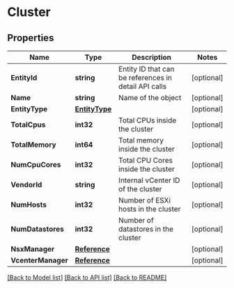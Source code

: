 # Cluster

## Properties

Name | Type | Description | Notes
------------ | ------------- | ------------- | -------------
**EntityId** | **string** | Entity ID that can be references in detail API calls | [optional] 
**Name** | **string** | Name of the object | [optional] 
**EntityType** | [**EntityType**](EntityType.md) |  | [optional] 
**TotalCpus** | **int32** | Total CPUs inside the cluster | [optional] 
**TotalMemory** | **int64** | Total memory inside the cluster | [optional] 
**NumCpuCores** | **int32** | Total CPU Cores inside the cluster | [optional] 
**VendorId** | **string** | Internal vCenter ID of the cluster | [optional] 
**NumHosts** | **int32** | Number of ESXi hosts in the cluster | [optional] 
**NumDatastores** | **int32** | Number of datastores in the cluster | [optional] 
**NsxManager** | [**Reference**](Reference.md) |  | [optional] 
**VcenterManager** | [**Reference**](Reference.md) |  | [optional] 

[[Back to Model list]](../README.md#documentation-for-models) [[Back to API list]](../README.md#documentation-for-api-endpoints) [[Back to README]](../README.md)


